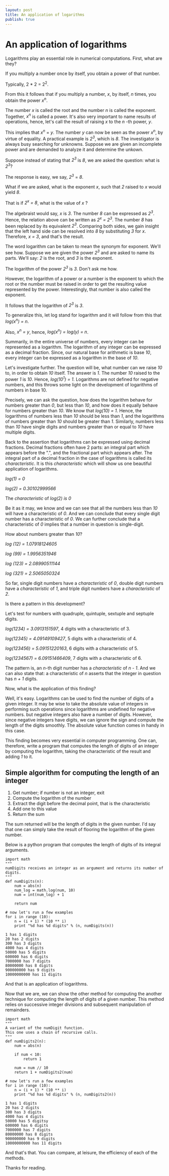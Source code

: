 ```yaml
---
layout: post
title: An application of logarithms
publish: true
---
```


# An application of logarithms

Logarithms play an essential role in numerical computations. First, what are
they?

If you multiply a number once by itself, you obtain a power of that number.

Typically, 2 \* 2 = 2<sup>2</sup>.

From this it follows that if you multiply a number,  *x*, by itself, *n* times, you
obtain the power *x<sup>n</sup>*.

The number *x* is called the root and the number *n* is called the exponent.
Together, *x<sup>n</sup>* is called a power. It's also very important to name results of
operations, hence, let's call the result of raising *x* to the *n* -th power,
*y*.

This implies that *x<sup>n</sup>* = *y*. The number *y* can now be seen as the
power *x<sup>n</sup>*, by virtue of equality. A practical example is *2<sup>3</sup>*, which is *8*. The investigator is always busy searching
for unknowns. Suppose we are given an incomplete power and are demanded to analyze
it and determine the unkown. 

Suppose instead of stating that *2<sup>3</sup>* is *8*, we are asked the question: what is *2<sup>3</sup>*?

The response is easy, we say, *2<sup>3</sup>* = *8*.

What if we are asked, what is the exponent *x*, such that *2* raised to
*x* would yield *8*. 

That is if *2<sup>x</sup> = 8*, what is the value of *x* ?

The algebraist would say, *x* is *3*. The number *8* can be expressed as
 *2<sup>3</sup>*. Hence, the relation above can be written as *2<sup>x</sup> = 2<sup>3</sup>*. The number *8*
 has been replaced by its equivalent *2<sup>3</sup>*. Comparing both sides, we gain
 insight that the left hand side can be resolved into *8* by substituting *3* for *x*. Therefore, *x = 3*, and that's the result.

The word logarithm can be taken to mean the synonym for exponent. We'll see
how. Suppose we are given the power *2<sup>3</sup>* and are asked to name its parts.
We'll say: *2* is the root, and *3* is the exponent. 

The logarithm of the power *2<sup>3</sup>* is *3*. Don't ask me how. 

However, the logarithm of a power or a number is the exponent to which the root or the
number must be raised in order to get the resulting value represented by the
power. Interestingly, that number is also called the exponent. 

It follows that the logarithm of *2<sup>3</sup>* is *3*. 

To generalize this, let log stand for logarithm and it will follow from this
that *log(x<sup>n</sup>) = n*. 

Also, *x<sup>n</sup> = y*, hence, *log(x<sup>n</sup>) = log(y) = n*.

Summarily, in the entire universe of numbers, every integer can be represented as
a logarithm. The logarithm of any integer can be expressed as a decimal
fraction. Since, our natural base for arithmetic is base *10*, every integer can
be expressed as a logarithm in the base of *10*.

Let's investigate further. The question will be, what number can we raise *10* to,
in order to obtain *10* itself. The answer is *1*. The number *10*
raised to the power *1* is *10*. Hence, *log(10<sup>1</sup>) = 1*.
Logarithms are not defined for negative numbers, and this throws some light on
the development of logarithms of numbers in base 10.

Precisely, we can ask the question, how does the logarithm behave for numbers
greater than *0*, but less than *10*, and how does it equally behave for numbers
greater than *10*. We know that *log(10) = 1*. Hence, the logarithms of
numbers less than *10* should be less than *1*, and the logarithms of numbers
greater than *10* should be greater than *1*. Similarly, numbers less than *10*
have single digits and numbers greater than or equal to *10*  have multiple
digits. 

Back to the assertion that logarithms can be expressed using decimal fractions.
Decimal fractions often have 2 parts: an integral part which appears before the
".", and the fractional part which appears after. The integral part of a
decimal fraction in the case of logarithms is called its *characteristic*. It is
this *characteristic* which will show us one beautiful application of
logarithms.

*log(1) = 0*

*log(2) = 0.30102999566*

The *characteristic* of *log(2) is 0*

Be it as it may, we know and we can see that all the numbers less than *10* will have
a characteristic of *0*. And we can conclude that every single digit number
has a characteristic of *0*. We can further conclude that a characteristic
of *0* implies that a number in question is single-digit. 

How about numbers greater than *10*?

*log (12) = 1.07918124605*

*log (99) = 1.9956351946*

*log (123) = 2.08990511144*

*log (321) = 2.5065050324*

So far, single digit numbers have a *characteristic* of *0*, double digit numbers
have a *characteristic* of *1*, and triple digit numbers have a *characteristic* of *2*. 

Is there a pattern in this development? 

Let's test for numbers with quadruple, quintuple, sextuple and septuple digits.

*log(1234) = 3.0913151597*, 4 digits with a characteristic of 3.

*log(12345) = 4.09149109427*, 5 digits with a characteristic of 4.

*log(123456) = 5.09151220163*, 6 digits with a characteristic of 5.

*log(1234567) = 6.09151466409*, 7 digits with a characteristic of 6.

The pattern is, an *n*-th digit number has a *characteristic*  of *n - 1*. And we
can also state that: a characteristic of *n*  asserts that the integer in
question has *n + 1* digits.

Now, what is the application of this finding?

Well, it's easy. Logarithms can be used to find the number of digits of a given
integer. It may be wise to take the absolute value of integers in performing
such operations since logarithms are undefined for negative numbers. but
negative integers also have a number of digits. However, since negative integers
have digits, we can ignore the sign and compute the length of the digits
smoothly. The absolute value function comes in handy in this case.

This finding becomes very essential in computer programming. One can, therefore,
write a program that computes the length of digits of an integer by computing
the logarithm, taking the characteristic of the result and adding *1* to it.


<a id="org276e4a5"></a>

## Simple algorithm for computing the length of an integer

1.  Get number; if number is not an integer, exit
2.  Compute the logarithm of the number
3.  Extract the digit before the decimal point, that is the characteristic
4.  Add one to this value
5.  Return the sum

The sum returned will be the length of digits in the given number. I'd say that
one can simply take the result of flooring the logarithm of the given number. 

Below is a python program that computes the length of digits of its integral
arguments. 

    import math
    """
    numDigits receives an integer as an argument and returns its number of digits.
    """
    def numDigits(n):
        num = abs(n)
        num_log = math.log(num, 10)
        num = int(num_log) + 1
        
        return num
    
    # now let's run a few examples
    for i in range (10):
        n = (i + 1) * (10 ** i)
        print "%d has %d digits" % (n, numDigits(n))

    1 has 1 digits
    20 has 2 digits
    300 has 3 digits
    4000 has 4 digits
    50000 has 5 digits
    600000 has 6 digits
    7000000 has 7 digits
    80000000 has 8 digits
    900000000 has 9 digits
    10000000000 has 11 digits

And that is an application of logarithms.

Now that we are, we can show the other method for computing the another
technique for computing the length of digits of a given number. This method
relies on successive integer divisions and subsequent manipulation of
remainders. 

    import math
    """
    A variant of the numDigit function.
    This one uses a chain of recursive calls.
    """
    def numDigits2(n):
        num = abs(n)
        
        if num < 10:
            return 1
    
        num = num // 10
        return 1 + numDigits2(num)
    
    # now let's run a few examples
    for i in range (10):
        n = (i + 1) * (10 ** i)
        print "%d has %d digits" % (n, numDigits2(n))

    1 has 1 digits
    20 has 2 digits
    300 has 3 digits
    4000 has 4 digits
    50000 has 5 digitsy
    600000 has 6 digits
    7000000 has 7 digits
    80000000 has 8 digits
    900000000 has 9 digits
    10000000000 has 11 digits

And that's that. You can compare, at leisure, the efficiency of each of the
methods.

Thanks for reading.

